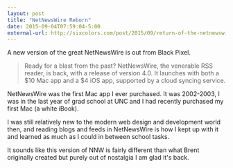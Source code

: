 ```yaml
---
layout: post
title: "NetNewsWire Reborn"
date: 2015-09-04T07:59:04-5:00
external-url: http://sixcolors.com/post/2015/09/return-of-the-netnewswire/
---
```


A new version of the great NetNewsWire is out from Black Pixel. 

> Ready for a blast from the past? NetNewsWire, the venerable RSS reader, is back, with a release of version 4.0. It launches with both a $10 Mac app and a $4 iOS app, supported by a cloud syncing service.

NetNewsWire was the first Mac app I ever purchased. It was 2002-2003, I was in the last year of grad school at UNC and I had recently purchased my first Mac  (a white iBook). 

I was still relatively new to the modern web design and development world then, and reading blogs and feeds in NetNewsWire is how I kept up with it and learned as much as I could in between school tasks. 

It sounds like this version of NNW is fairly different than what Brent originally created but purely out of nostalgia I am glad it's back. 